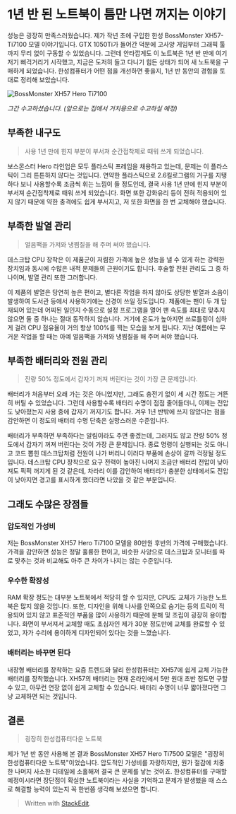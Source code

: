 # 1년 반 된 노트북이 틈만 나면 꺼지는 이야기

<!-- ---
title: 1년 반 된 노트북이 틈만 나면 꺼지는 이야기
excerpt: 한성노트북, 좋았던 점과 아쉬운 점들
date: 2019-09-23
tags: ["blog", "diary"]
image: https://imgur.com/Dr8VPd3.png
--- -->

성능은 굉장히 만족스러웠습니다. 제가 작년 초에 구입한 한성 BossMonster XH57-Ti7100 모델 이야기입니다. GTX 1050Ti가 들어간 덕분에 고사양 게임부터 그래픽 툴까지 무리 없이 구동할 수 있었습니다.
그런데 안타깝게도 이 노트북은 1년 반 만에 여기저기 삐걱거리기 시작했고, 지금은 도저히 들고 다니기 힘든 상태가 되어 새 노트북을 구매하게 되었습니다. 한성컴퓨터가 어떤 점을 개선하면 좋을지, 1년 반 동안의 경험을 토대로 정리해 보았습니다.

![BossMonster XH57 Hero Ti7100](https://i.imgur.com/Cniq5Ae.png)

*그간 수고하셨습니다. (앞으로는 집에서 거치용으로 수고하실 예정)*

## 부족한 내구도
> 사용 1년 만에 힌지 부분이 부서져 순간접착제로 때워 쓰게 되었습니다.

보스몬스터 Hero 라인업은 모두 플라스틱 프레임을 채용하고 있는데, 문제는 이 플라스틱이 그리 튼튼하지 않다는 것입니다. 연약한 플라스틱으로 2.6킬로그램의 거구를 지탱하다 보니 사용할수록 조금씩 휘는 느낌이 들 정도인데, 결국 사용 1년 만에 힌지 부분이 부서져 순간접착제로 때워 쓰게 되었습니다. 화면 또한 강화유리 등이 전혀 적용되어 있지 않기 때문에 약한 충격에도 쉽게 부서지고, 저 또한 화면을 한 번 교체해야 했습니다.


## 부족한 발열 관리
> 얼음팩을 가져와 냉찜질을 해 주며 써야 했습니다.

데스크탑 CPU 장착은 이 제품군이 저렴한 가격에 높은 성능을 낼 수 있게 하는 강력한 장치임과 동시에 수많은 내적 문제들의 근원이기도 합니다. 후술할 전원 관리도 그 중 하나이며, 발열 관리 또한 그러합니다.
 
이 제품의 발열은 당연히 높은 편이고, 별다른 작업을 하지 않아도 상당한 발열과 소음이 발생하여 도서관 등에서 사용하기에는 신경이 쓰일 정도입니다. 제품에는 팬이 두 개 탑재되어 있는데 어찌된 일인지 수동으로 설정 프로그램을 열어 팬 속도를 최대로 맞추지 않으면 둘 중 하나는 절대 동작하지 않습니다. 거기에 온도가 높아지면 쓰로틀링이 심하게 걸려 CPU 점유율이 거의 항상 100%를 찍는 모습을 보게 됩니다. 지난 여름에는 무거운 작업을 할 때는 아예 얼음팩을 가져와 냉찜질을 해 주며 써야 했습니다.

## 부족한 배터리와 전원 관리
> 잔량 50% 정도에서 갑자기 꺼져 버린다는 것이 가장 큰 문제입니다.

배터리가 처음부터 오래 가는 것은 아니었지만, 그래도 충전기 없이 세 시간 정도는 거뜬히 버틸 수 있었습니다. 그런데 사용할수록 배터리 수명이 점점 줄어들더니, 이제는 전압도 낮아졌는지 사용 중에 갑자기 꺼지기도 합니다. 겨우 1년 반밖에 쓰지 않았다는 점을 감안하면 이 정도의 배터리 수명 단축은 실망스러운 수준입니다.

배터리가 부족하면 부족하다는 알림이라도 주면 좋겠는데, 그러지도 않고 잔량 50% 정도에서 갑자기 꺼져 버린다는 것이 가장 큰 문제입니다. 종료 명령이 실행되는 것도 아니고 코드 뽑힌 데스크탑처럼 전원이 나가 버리니 이러다 부품에 손상이 갈까 걱정될 정도입니다. 데스크탑 CPU 장착으로 요구 전력이 높아진 나머지 조금만 배터리 전압이 낮아져도 픽픽 꺼지게 된 것 같은데, 차라리 이를 감안하여 배터리가 충분한 상태에서도 전압이 낮아지면 경고를 표시하게 했더라면 나았을 것 같은 부분입니다.

## 그래도 수많은 장점들

### 압도적인 가성비

저는 BossMonster XH57 Hero Ti7100 모델을 80만원 후반의 가격에 구매했습니다. 가격을 감안하면 성능은 정말 훌륭한 편이고, 비슷한 사양으로 데스크탑과 모니터를 따로 맞추는 것과 비교해도 아주 큰 차이가 나지는 않는 수준입니다.

### 우수한 확장성

RAM 확장 정도는 대부분 노트북에서 적당히 할 수 있지만, CPU도 교체가 가능한 노트북은 많지 않을 것입니다. 또한, 디자인을 위해 나사를 안쪽으로 숨기는 등의 트릭이 적용되어 있지 않고 표준적인 부품을 많이 사용하기 때문에 분해 및 조립이 굉장히 용이합니다. 화면이 부서져서 교체할 때도 초심자인 제가 30분 정도만에 교체를 완료할 수 있었고, 자가 수리에 용이하게 디자인되어 있다는 것을 느꼈습니다.

### 배터리는 바꾸면 된다

내장형 배터리를 장착하는 요즘 트렌드와 달리 한성컴퓨터는 XH57에 쉽게 교체 가능한 배터리를 장착했습니다. XH57의 배터리는 현재 온라인에서 5만 원대 초반 정도면 구할 수 있고, 아무런 연장 없이 쉽게 교체할 수 있습니다. 배터리 수명이 너무 짧아졌다면 그냥 교체하면 되는 것입니다.

## 결론

> 굉장히 한성컴퓨터다운 노트북

제가 1년 반 동안 사용해 본 결과 BossMonster XH57 Hero Ti7500 모델은 "굉장히 한성컴퓨터다운 노트북"이었습니다. 압도적인 가성비를 자랑하지만, 원가 절감에 치중한 나머지 사소한 디테일에 소홀해져 결국 큰 문제를 낳는 것이죠. 한성컴퓨터를 구매할 예정이시라면 장단점이 확실한 노트북이라는 사실을 기억하고 문제가 발생했을 때 스스로 해결할 능력이 있는지 꼭 한번쯤 생각해 보셨으면 합니다.

> Written with [StackEdit](https://stackedit.io/).